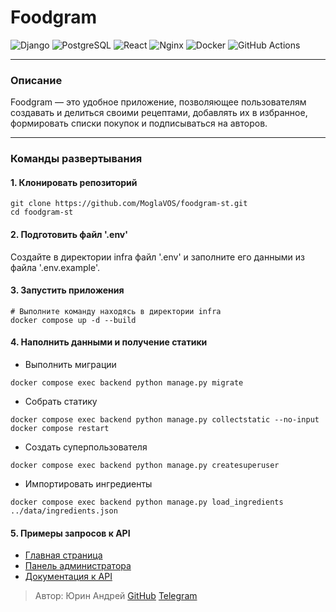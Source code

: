 # Foodgram
![Django](https://img.shields.io/badge/Django-092E20?logo=django&logoColor=white)
![PostgreSQL](https://img.shields.io/badge/PostgreSQL-336791?logo=postgresql&logoColor=white)
![React](https://img.shields.io/badge/React-61DAFB?logo=react&logoColor=black)
![Nginx](https://img.shields.io/badge/Nginx-009639?logo=nginx&logoColor=white)
![Docker](https://img.shields.io/badge/Docker-2496ED?logo=docker&logoColor=white)
![GitHub Actions](https://img.shields.io/badge/GitHub_Actions-2088FF?logo=github-actions&logoColor=white)
***

### Описание

Foodgram — это удобное приложение, позволяющее пользователям создавать и делиться своими рецептами, добавлять их в
избранное, формировать списки покупок и подписываться на авторов.
***

### Команды развертывания

#### 1. Клонировать репозиторий

```
git clone https://github.com/MoglaVOS/foodgram-st.git
сd foodgram-st
```

#### 2. Подготовить файл '.env'

Создайте в директории infra файл '.env' и заполните его данными из файла '.env.example'.

#### 3. Запустить приложения

```
# Выполните команду находясь в директории infra
docker compose up -d --build
```

#### 4. Наполнить данными и получение статики

- Выполнить миграции

```
docker compose exec backend python manage.py migrate
```

- Собрать статику

```
docker compose exec backend python manage.py collectstatic --no-input
docker compose restart
```
- Создать суперпользователя

```
docker compose exec backend python manage.py createsuperuser
```

- Импортировать ингредиенты

```
docker compose exec backend python manage.py load_ingredients ../data/ingredients.json
```

#### 5. Примеры запросов к API
- [Главная страница](http://localhost/)
- [Панель администратора](http://localhost/admin/)
- [Документация к API](http://localhost/api/docs/)
   

>Автор: Юрин Андрей
> [GitHub](https://github.com/MoglaVOS)
> [Telegram](https://t.me/shiverof)

